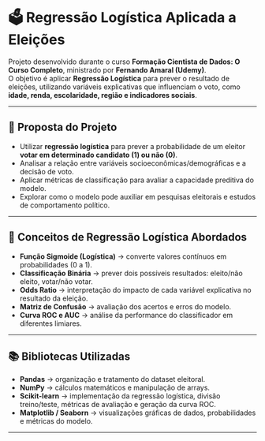 # 🗳️ Regressão Logística Aplicada a Eleições

Projeto desenvolvido durante o curso **Formação Cientista de Dados: O Curso Completo**, ministrado por **Fernando Amaral (Udemy)**.  
O objetivo é aplicar **Regressão Logística** para prever o resultado de eleições, utilizando variáveis explicativas que influenciam o voto, como **idade, renda, escolaridade, região e indicadores sociais**.

---

## 📌 Proposta do Projeto
- Utilizar **regressão logística** para prever a probabilidade de um eleitor **votar em determinado candidato (1) ou não (0)**.  
- Analisar a relação entre variáveis socioeconômicas/demográficas e a decisão de voto.  
- Aplicar métricas de classificação para avaliar a capacidade preditiva do modelo.  
- Explorar como o modelo pode auxiliar em pesquisas eleitorais e estudos de comportamento político.  

---

## 🧠 Conceitos de Regressão Logística Abordados
- **Função Sigmoide (Logística)** → converte valores contínuos em probabilidades (0 a 1).  
- **Classificação Binária** → prever dois possíveis resultados: eleito/não eleito, votar/não votar.  
- **Odds Ratio** → interpretação do impacto de cada variável explicativa no resultado da eleição.  
- **Matriz de Confusão** → avaliação dos acertos e erros do modelo.  
- **Curva ROC e AUC** → análise da performance do classificador em diferentes limiares.  

---

## 📚 Bibliotecas Utilizadas
- **Pandas** → organização e tratamento do dataset eleitoral.  
- **NumPy** → cálculos matemáticos e manipulação de arrays.  
- **Scikit-learn** → implementação da regressão logística, divisão treino/teste, métricas de avaliação e geração da curva ROC.  
- **Matplotlib / Seaborn** → visualizações gráficas de dados, probabilidades e métricas do modelo.  

---


